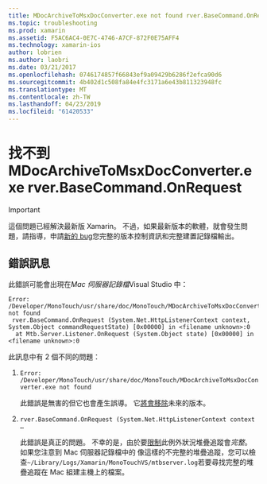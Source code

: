 ```yaml
---
title: MDocArchiveToMsxDocConverter.exe not found rver.BaseCommand.OnRequest
ms.topic: troubleshooting
ms.prod: xamarin
ms.assetid: F5AC6AC4-0E7C-4746-A7CF-872F0E75AFF4
ms.technology: xamarin-ios
author: lobrien
ms.author: laobri
ms.date: 03/21/2017
ms.openlocfilehash: 0746174857f66843ef9a09429b6286f2efca90d6
ms.sourcegitcommit: 4b402d1c508fa84e4fc3171a6e43b811323948fc
ms.translationtype: MT
ms.contentlocale: zh-TW
ms.lasthandoff: 04/23/2019
ms.locfileid: "61420533"
---
```

# <a name="mdocarchivetomsxdocconverterexe-not-found-rverbasecommandonrequest"></a>找不到 MDocArchiveToMsxDocConverter.exe rver.BaseCommand.OnRequest

> [!IMPORTANT]
> 這個問題已經解決最新版 Xamarin。 不過，如果最新版本的軟體，就會發生問題，請指導，申請[新的 bug](~/cross-platform/troubleshooting/questions/howto-file-bug.md)您完整的版本控制資訊和完整建置記錄檔輸出。


## <a name="error-message"></a>錯誤訊息

此錯誤可能會出現在*Mac 伺服器記錄檔*Visual Studio 中：

```
Error: /Developer/MonoTouch/usr/share/doc/MonoTouch/MDocArchiveToMsxDocConverter.exe not found
 rver.BaseCommand.OnRequest (System.Net.HttpListenerContext context, System.Object commandRequestState) [0x00000] in <filename unknown>:0
  at Mtb.Server.Listener.OnRequest (System.Object state) [0x00000] in <filename unknown>:0
```

此訊息中有 2 個不同的問題：

1.  `Error: /Developer/MonoTouch/usr/share/doc/MonoTouch/MDocArchiveToMsxDocConverter.exe not found`

    此錯誤是無害的但它也會產生誤導。 它[將會移除](https://bugzilla.xamarin.com/show_bug.cgi?id=21667)未來的版本。

2.  `rver.BaseCommand.OnRequest (System.Net.HttpListenerContext context …`

    此錯誤是真正的問題。 不幸的是，由於要[限制](https://bugzilla.xamarin.com/show_bug.cgi?id=22080)此例外狀況堆疊追蹤會*完整*。 如果您注意到 Mac 伺服器記錄檔中的 像這樣的不完整的堆疊追蹤，您可以檢查`~/Library/Logs/Xamarin/MonoTouchVS/mtbserver.log`若要尋找完整的堆疊追蹤在 Mac 組建主機上的檔案。
